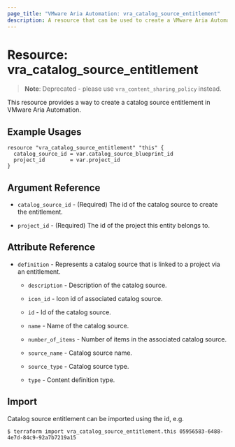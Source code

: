 ```yaml
---
page_title: "VMware Aria Automation: vra_catalog_source_entitlement"
description: A resource that can be used to create a VMware Aria Automation catalog source entitlement.
---
```


# Resource: vra_catalog_source_entitlement

> **Note**:  Deprecated - please use `vra_content_sharing_policy` instead.

This resource provides a way to create a catalog source entitlement in VMware Aria Automation.

## Example Usages

```hcl
resource "vra_catalog_source_entitlement" "this" {
  catalog_source_id = var.catalog_source_blueprint_id
  project_id        = var.project_id
}
```

## Argument Reference

* `catalog_source_id` - (Required) The id of the catalog source to create the entitlement.

* `project_id` - (Required) The id of the project this entity belongs to.

## Attribute Reference

* `definition` - Represents a catalog source that is linked to a project via an entitlement.

  * `description` - Description of the catalog source.

  * `icon_id` - Icon id of associated catalog source.

  * `id` - Id of the catalog source.

  * `name` - Name of the catalog source.

  * `number_of_items` - Number of items in the associated catalog source.

  * `source_name` - Catalog source name.

  * `source_type` - Catalog source type.

  * `type` - Content definition type.

## Import

Catalog source entitlement can be imported using the id, e.g.

`$ terraform import vra_catalog_source_entitlement.this 05956583-6488-4e7d-84c9-92a7b7219a15`
